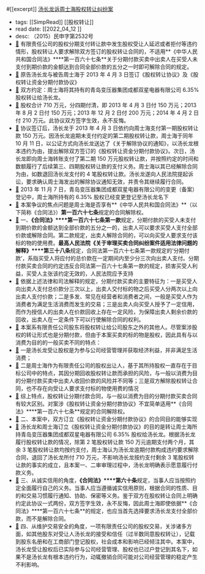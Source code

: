 #[[excerpt]] [汤长龙诉周士海股权转让纠纷案](https://ydzk.chineselaw.com/caseDetail/qwcase/cc0a8d8575f5f630a6107d3adc3a9ff9?_t=1649731309481&callType=web_s&caseNum=0)

- tags: [[SimpRead]] [[股权转让]]
- read date: [[2022_04_12  ]]
- desc: （2015）民申字第2532号
- [📌](<http://localhost:7026/reading/6?title=汤长龙诉周士海股权转让纠纷案#id=1649731350175>)  有限责任公司的股权分期支付转让款中发生股权受让人延迟或者拒付等违约情形，股权转让人要求解除双方签订的股权转让合同的，不适用**《中华人民共和国合同法》****第一百六十七条**关于分期付款买卖中出卖人在买受人未支付到期价款的金额达到合同全部价款的五分之一时即可解除合同的规定。
- [📌](<http://localhost:7026/reading/6?title=汤长龙诉周士海股权转让纠纷案#id=1649731381390>)  原告汤长龙与被告周士海于 2013 年 4 月 3 日签订《股权转让协议》及《股权转让资金分期付款协议》
- [📌](<http://localhost:7026/reading/6?title=汤长龙诉周士海股权转让纠纷案#id=1649731389669>)  双方约定：周士海将其持有的青岛变压器集团成都双星电器有限公司 6.35% 股权转让给汤长龙。
- [📌](<http://localhost:7026/reading/6?title=汤长龙诉周士海股权转让纠纷案#id=1649747225097>)  股权合计 710 万元，分四期付清，即 2013 年 4 月 3 日付 150 万元；2013 年 8 月 2 日付 150 万元；2013 年 12 月 2 日付 200 万元；2014 年 4 月 2 日付 210 万元。此协议双方签字生效，永不反悔。
- [📌](<http://localhost:7026/reading/6?title=汤长龙诉周士海股权转让纠纷案#id=1649747232163>)  协议签订后，汤长龙于 2013 年 4 月 3 日依约向周士海支付第一期股权转让款 150 万元。因汤长龙逾期未支付约定的第二期股权转让款，周士海于同年 10 月 11 日，以公证方式向汤长龙送达了《关于解除协议的通知》，以汤长龙根本违约为由，提出解除双方签订的《股权转让资金分期付款协议》。次日，汤长龙即向周士海转账支付了第二期 150 万元股权转让款，并按照约定的时间和数额履行了后续第三、四期股权转让款的支付义务。周士海以其已经解除合同为由，如数退回汤长龙支付的 4 笔股权转让款。汤长龙遂向人民法院提起诉讼，要求确认周士海发出的解除协议通知无效，并责令其继续履行合同。
- [📌](<http://localhost:7026/reading/6?title=汤长龙诉周士海股权转让纠纷案#id=1649731395804>)  2013 年 11 月 7 日，青岛变压器集团成都双星电器有限公司的变更（备案）登记中，周士海所持有的 6.35% 股权已经变更登记至汤长龙名下
- [📌](<http://localhost:7026/reading/6?title=汤长龙诉周士海股权转让纠纷案#id=1649732219570>)  本案争议的焦点问题是周士海是否享有**《中华人民共和国合同法》**（以下简称《合同法》）**第一百六十七条**规定的合同解除权。
- [📌](<http://localhost:7026/reading/6?title=汤长龙诉周士海股权转让纠纷案#id=1649732648988>)  一、**《合同法》****第一百六十七条第一款**规定，分期付款的买受人未支付到期价款的金额达到全部价款的五分之一的，出卖人可以要求买受人支付全部价款或解除合同。第二款规定，出卖人解除合同的，可以向买受人要求支付该标的物的使用费。**最高人民法院《关于审理买卖合同纠纷案件适用法律问题的解释》****第三十八条**规定，合同法第一百六十七条第一款规定的‘分期付款’，系指买受人将应付的总价款在一定期间内至少分三次向出卖人支付。分期付款买卖合同的约定违反合同法第一百六十七条第一款的规定，损害买受人利益，买受人主张该约定无效的，人民法院应予支持
- [📌](<http://localhost:7026/reading/6?title=汤长龙诉周士海股权转让纠纷案#id=1649732650736>)  依据上述法律和司法解释的规定，分期付款买卖的主要特征为：一是买受人向出卖人支付总价款分三次以上，出卖人交付标的物之后买受人分两次以上向出卖人支付价款；二是多发、常见在经营者和消费者之间，一般是买受人作为消费者为满足生活消费而发生的交易；三是出卖人向买受人授予了一定信用，而作为授信人的出卖人在价款回收上存在一定风险，为保障出卖人剩余价款的回收，出卖人在一定条件下可以行使解除合同的权利。
- [📌](<http://localhost:7026/reading/6?title=汤长龙诉周士海股权转让纠纷案#id=1649732708399>)  本案系有限责任公司股东将股权转让给公司股东之外的其他人。尽管案涉股权的转让形式也是分期付款，但由于本案买卖的标的物是股权，因此具有与以消费为目的的一般买卖不同的特点：
- [📌](<http://localhost:7026/reading/6?title=汤长龙诉周士海股权转让纠纷案#id=1649732717355>)  一是汤长龙受让股权是为参与公司经营管理并获取经济利益，并非满足生活消费；
- [📌](<http://localhost:7026/reading/6?title=汤长龙诉周士海股权转让纠纷案#id=1649732723141>)  二是周士海作为有限责任公司的股权出让人，基于其所持股权一直存在于目标公司中的特点，其因分期回收股权转让款而承担的风险，与一般以消费为目的分期付款买卖中出卖人收回价款的风险并不同等；三是双方解除股权转让合同，也不存在向受让人要求支付标的物使用费的情况
- [📌](<http://localhost:7026/reading/6?title=汤长龙诉周士海股权转让纠纷案#id=1649732724490>)  综上特点，股权转让分期付款合同，与一般以消费为目的分期付款买卖合同有较大区别。对案涉《股权转让资金分期付款协议》不宜简单适用**《合同法》****第一百六十七条**规定的合同解除权。
- [📌](<http://localhost:7026/reading/6?title=汤长龙诉周士海股权转让纠纷案#id=1649732749905>)  二、本案中，双方订立《股权转让资金分期付款协议》的合同目的能够实现
- [📌](<http://localhost:7026/reading/6?title=汤长龙诉周士海股权转让纠纷案#id=1649747629497>)  汤长龙和周士海订立《股权转让资金分期付款协议》的目的是转让周士海所持青岛变压器集团成都双星电器有限公司 6.35% 股权给汤长龙。根据汤长龙履行股权转让款的情况，除第 2 笔股权转让款 150 万元逾期支付两个月，其余 3 笔股权转让款均按约支付，周士海认为汤长龙逾期付款构成违约要求解除合同，退回了汤长龙所付 710 万元，不影响汤长龙按约支付剩余 3 笔股权转让款的事实的成立，且本案一、二审审理过程中，汤长龙明确表示愿意履行付款义务。
- [📌](<http://localhost:7026/reading/6?title=汤长龙诉周士海股权转让纠纷案#id=1649732764634>)  三、从诚实信用的角度，**《合同法》****第六十条**规定，当事人应当按照约定全面履行自己的义务。当事人应当遵循诚实信用原则，根据合同的性质、目的和交易习惯履行通知、协助、保密等义务。鉴于双方在股权转让合同上明确约定此协议一式两份，双方签字生效，永不反悔，因此周士海即使依据**《合同法》****第一百六十七条**的规定，也应当首先选择要求汤长龙支付全部价款，而不是解除合同。
- [📌](<http://localhost:7026/reading/6?title=汤长龙诉周士海股权转让纠纷案#id=1649732769148>)  四、从维护交易安全的角度，一项有限责任公司的股权交易，关涉诸多方面，如其他股东对受让人汤长龙的接受和信任（过半数同意股权转让），记载到股东名册和在工商部门登记股权，社会成本和影响已经倾注其中。本案中，汤长龙受让股权后已实际参与公司经营管理、股权也已过户登记到其名下，如果不是汤长龙有根本违约行为，动辄撤销合同可能对公司经营管理的稳定产生不利影响。